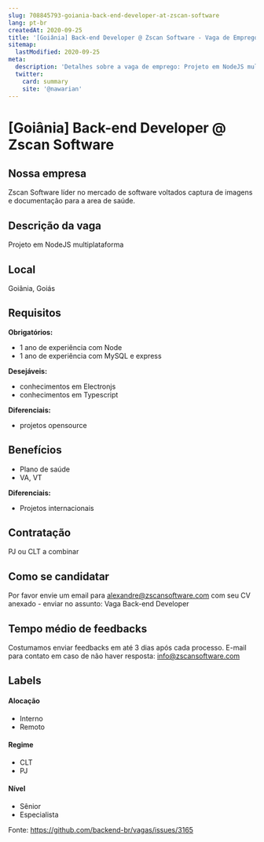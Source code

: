 ```yaml
---
slug: 708845793-goiania-back-end-developer-at-zscan-software
lang: pt-br
createdAt: 2020-09-25
title: '[Goiânia] Back-end Developer @ Zscan Software - Vaga de Emprego'
sitemap:
  lastModified: 2020-09-25
meta:
  description: 'Detalhes sobre a vaga de emprego: Projeto em NodeJS multiplataforma'
  twitter:
    card: summary
    site: '@nawarian'
---
```


# [Goiânia] Back-end Developer @ Zscan Software

<!--
==================================================
Caso a vaga for remoto durante a pandemia informar no texto "Remoto durante o covid"
==================================================
-->
<!-- 
==================================================
POR FAVOR, SÓ POSTE SE A VAGA FOR PARA BACK-END!

Não faça distinção de gênero no título da vaga.

Use: "Back-End Developer" ao invés de 
"Desenvolvedor Back-End" \o/

Exemplo: `[São Paulo] Back-End Developer @ NOME DA EMPRESA`
==================================================
-->
<!--
==================================================
Caso a vaga for remoto durante a pandemia deixar a linha abaixo
==================================================
-->


## Nossa empresa

Zscan Software líder no mercado de software voltados captura de imagens e documentação para a area de saúde.

## Descrição da vaga

Projeto em NodeJS multiplataforma

## Local

Goiânia, Goiás

## Requisitos

**Obrigatórios:**
- 1 ano de experiência com Node
- 1 ano de experiência com MySQL e express

**Desejáveis:**
- conhecimentos em Electronjs
- conhecimentos em Typescript

**Diferenciais:**
- projetos opensource

## Benefícios

- Plano de saúde
- VA, VT

**Diferenciais:**
- Projetos internacionais

## Contratação

PJ ou CLT a combinar

## Como se candidatar

Por favor envie um email para alexandre@zscansoftware.com com seu CV anexado - enviar no assunto: Vaga Back-end Developer

## Tempo médio de feedbacks

Costumamos enviar feedbacks em até 3 dias após cada processo.
E-mail para contato em caso de não haver resposta: info@zscansoftware.com

## Labels
<!-- retire os labels que não fazem sentido à vaga -->

#### Alocação
- Interno
- Remoto

#### Regime
- CLT
- PJ

#### Nível
- Sênior
- Especialista




Fonte: https://github.com/backend-br/vagas/issues/3165